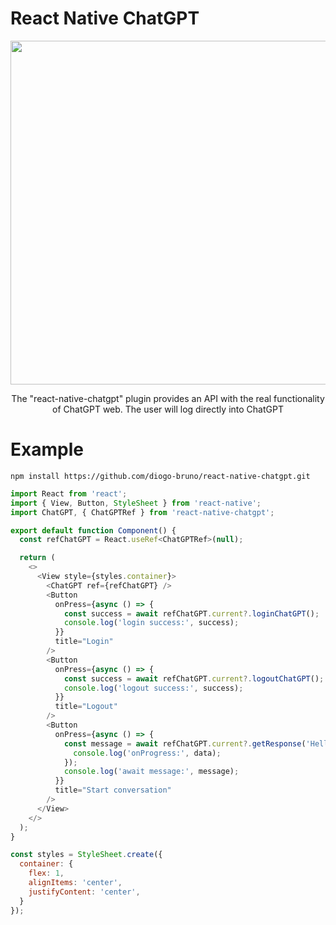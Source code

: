 # React Native ChatGPT

<div style="text-align: center">
<img src="https://github.com/diogo-bruno/react-native-chatgpt/assets/11491923/fdeee84a-9784-4c90-90ac-331d4de47d35" width="550" />
</div>

<p style="text-align: center">
The "react-native-chatgpt" plugin provides an API with the real functionality of ChatGPT web. The user will log directly into ChatGPT
</p>

# Example

```ssh
npm install https://github.com/diogo-bruno/react-native-chatgpt.git
```

```javascript
import React from 'react';
import { View, Button, StyleSheet } from 'react-native';
import ChatGPT, { ChatGPTRef } from 'react-native-chatgpt';

export default function Component() {
  const refChatGPT = React.useRef<ChatGPTRef>(null);

  return (
    <>
      <View style={styles.container}>
        <ChatGPT ref={refChatGPT} />
        <Button
          onPress={async () => {
            const success = await refChatGPT.current?.loginChatGPT();
            console.log('login success:', success);
          }}
          title="Login"
        />
        <Button
          onPress={async () => {
            const success = await refChatGPT.current?.logoutChatGPT();
            console.log('logout success:', success);
          }}
          title="Logout"
        />
        <Button
          onPress={async () => {
            const message = await refChatGPT.current?.getResponse('Hello', (data: string) => {
              console.log('onProgress:', data);
            });
            console.log('await message:', message);
          }}
          title="Start conversation"
        />
      </View>
    </>
  );
}

const styles = StyleSheet.create({
  container: {
    flex: 1,
    alignItems: 'center',
    justifyContent: 'center',
  }
});
```
